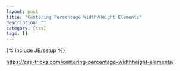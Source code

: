 ```yaml
---
layout: post
title: "Centering Percentage Width/Height Elements"
description: ""
category: [css]
tags: []
---
```

{% include JB/setup %}

<https://css-tricks.com/centering-percentage-widthheight-elements/>
